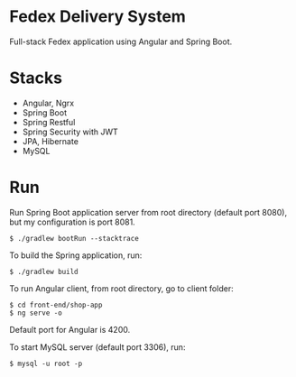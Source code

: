 # Fedex Delivery System
Full-stack Fedex application using Angular and Spring Boot.

# Stacks
- Angular, Ngrx
- Spring Boot
- Spring Restful
- Spring Security with JWT
- JPA, Hibernate
- MySQL

# Run
Run Spring Boot application server from root directory (default port 8080), but my configuration is port 8081.
```
$ ./gradlew bootRun --stacktrace
```
To build the Spring application, run:
```
$ ./gradlew build
```

To run Angular client, from root directory, go to client folder:
```
$ cd front-end/shop-app
$ ng serve -o
```
Default port for Angular is 4200.

To start MySQL server (default port 3306), run:
```
$ mysql -u root -p
```
